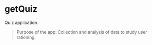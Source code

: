 getQuiz
=======

Quiz application. 

>Purpose of the app: Collection and analysis of data to study user rationing.
